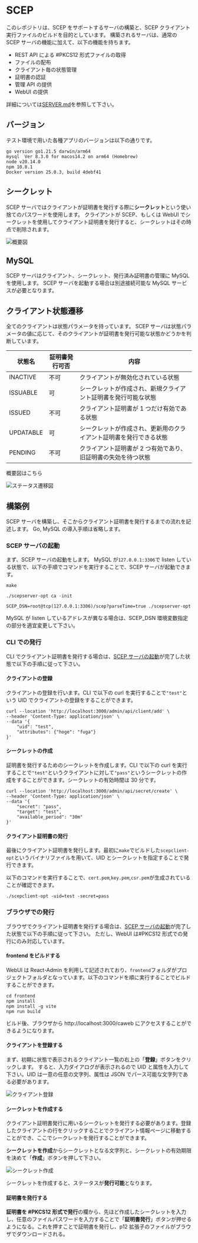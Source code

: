 # SCEP

このレポジトリは、SCEP をサポートするサーバの構築と、SCEP クライアント実行ファイルのビルドを目的としています。
構築されるサーバは、通常の SCEP サーバの機能に加えて、以下の機能を持ちます。

- REST API による #PKCS12 形式ファイルの取得
- ファイルの配布
- クライアント毎の状態管理
- 証明書の認証
- 管理 API の提供
- WebUI の提供

詳細については[SERVER.md](SERVER.md)を参照して下さい。

## バージョン

テスト環境で用いた各種アプリのバージョンは以下の通りです。

```
go version go1.21.5 darwin/arm64
mysql  Ver 8.3.0 for macos14.2 on arm64 (Homebrew)
node v20.14.0
npm 10.8.1
Docker version 25.0.3, build 4debf41
```

## シークレット

SCEP サーバではクライアントが証明書を発行する際に**シークレット**という使い捨てのパスワードを使用します。
クライアントが SCEP、もしくは WebUI でシークレットを使用してクライアント証明書を発行すると、シークレットはその時点で削除されます。

![概要図](/images/overview.png)

## MySQL

SCEP サーバはクライアント、シークレット、発行済み証明書の管理に MySQL を使用します。
SCEP サーバを起動する場合は別途接続可能な MySQL サービスが必要となります。

## クライアント状態遷移

全てのクライアントは状態パラメータを持っています。
SCEP サーバは状態パラメータの値に応じて、そのクライアントが証明書を発行可能な状態かどうかを判断しています。

| 状態名    | 証明書発行可否 | 内容                                                               |
| --------- | -------------- | ------------------------------------------------------------------ |
| INACTIVE  | 不可           | クライアントが無効化されている状態                                 |
| ISSUABLE  | 可             | シークレットが作成され、新規クライアント証明書を発行可能な状態     |
| ISSUED    | 不可           | クライアント証明書が 1 つだけ有効である状態                        |
| UPDATABLE | 可             | シークレットが作成され、更新用のクライアント証明書を発行できる状態 |
| PENDING   | 不可           | クライアント証明書が 2 つ有効であり、旧証明書の失効を待つ状態      |

概要図はこちら

![ステータス遷移図](/images/status.png)

## 構築例

SCEP サーバを構築し、そこからクライアント証明書を発行するまでの流れを記述します。
Go, MySQL の導入手順は省略します。

### SCEP サーバの起動

まず、SCEP サーバの起動をします。
MySQL が`127.0.0.1:3306`で listen している状態で、以下の手順でコマンドを実行することで、SCEP サーバが起動できます。

```
make
```

```
./scepserver-opt ca -init
```

```
SCEP_DSN=root@tcp(127.0.0.1:3306)/scep?parseTime=true ./scepserver-opt
```

MySQL が listen しているアドレスが異なる場合は、SCEP_DSN 環境変数指定の部分を適宜変更して下さい。

### CLI での発行

CLI でクライアント証明書を発行する場合は、[SCEP サーバの起動](#scep-サーバの起動)が完了した状態で以下の手順に従って下さい。

#### クライアントの登録

クライアントの登録を行います。CLI で以下の curl を実行することで`"test"`という UID でクライアントの登録をすることができます。

```
curl --location 'http://localhost:3000/admin/api/client/add' \
--header 'Content-Type: application/json' \
--data '{
    "uid": "test",
    "attributes": {"hoge": "fuga"}
}'
```

#### シークレットの作成

証明書を発行するためのシークレットを作成します。CLI で以下の curl を実行することで`"test"`というクライアントに対して`"pass"`というシークレットの作成をすることができます。シークレットの有効時間は 30 分です。

```
curl --location 'http://localhost:3000/admin/api/secret/create' \
--header 'Content-Type: application/json' \
--data '{
    "secret": "pass",
    "target": "test",
    "available_period": "30m"
}'
```

#### クライアント証明書の発行

最後にクライアント証明書を発行します。最初に`make`でビルドした`scepclient-opt`というバイナリファイルを用いて、UID とシークレットを指定することで発行できます。

以下のコマンドを実行することで、`cert.pem`,`key.pem`,`csr.pem`が生成されていることが確認できます。

```
./scepclient-opt -uid=test -secret=pass
```

### ブラウザでの発行

ブラウザでクライアント証明書を発行する場合は、[SCEP サーバの起動](#scep-サーバの起動)が完了した状態で以下の手順に従って下さい。
ただし、WebUI は#PKCS12 形式での発行にのみ対応しています。

#### frontend をビルドする

WebUI は React-Admin を利用して記述されており、`frontend`フォルダがプロジェクトフォルダとなっています。以下のコマンドを順に実行することでビルドすることができます。

```
cd frontend
npm install
npm install -g vite
npm run build
```

ビルド後、ブラウザから http://localhost:3000/caweb にアクセスすることができるようになります。

#### クライアントを登録する

まず、初期に状態で表示されるクライアント一覧の右上の「**登録**」ボタンをクリックします。
すると、入力ダイアログが表示されるので UID と属性を入力して下さい。UID は一意の任意の文字列、属性は JSON でパース可能な文字列である必要があります。

![クライアント登録](/images/create_client.png)

#### シークレットを作成する

クライアント証明書発行に用いるシークレットを発行する必要があります。登録したクライアントの行をクリックすることでクライアント情報ページに移動することができ、ここでシークレットを発行することができます。

**シークレットを作成**からシークレットとなる文字列と、シークレットの有効期限を決めて「**作成**」ボタンを押して下さい。

![シークレット作成](/images/create_secret.png)

シークレットを作成すると、ステータスが**発行可能**となります。

#### 証明書を発行する

**証明書を #PKCS12 形式で発行**の欄から、先ほど作成したシークレットを入力し、任意のファイルパスワードを入力することで「**証明書発行**」ボタンが押せるようになる。これを押すことで証明書を発行し、p12 拡張子のファイルがブラウザでダウンロードされる。
